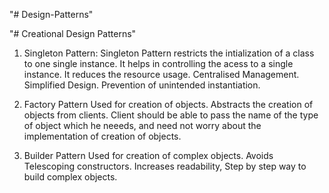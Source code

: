 "# Design-Patterns" 

"# Creational Design Patterns"

1. Singleton Pattern:
    Singleton Pattern restricts the intialization of a class to one single instance.
    It helps in controlling the acess to a single instance.
    It reduces the resource usage.
    Centralised Management.
    Simplified Design.
    Prevention of unintended instantiation.

2. Factory Pattern
    Used for creation of objects.
    Abstracts the creation of objects from clients.
    Client should be able to pass the name of the type of object which he neeeds, and need not worry about the implementation of creation of objects.

3. Builder Pattern
    Used for creation of complex objects.
    Avoids Telescoping constructors.
    Increases readability, Step by step way to build complex objects.
    
